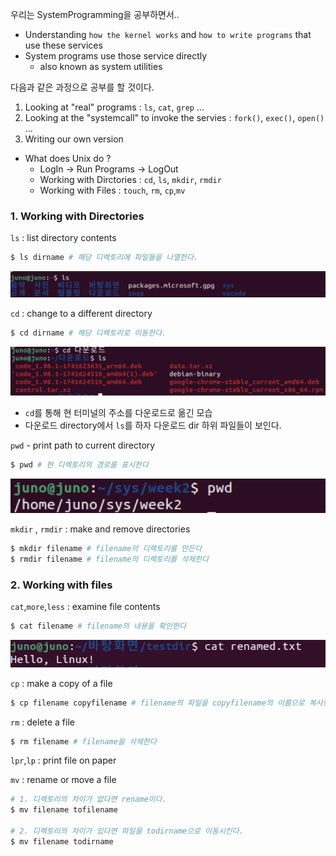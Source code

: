 우리는 SystemProgramming을 공부하면서..
* Understanding `how the kernel works` and `how to write programs` that use these services
* System programs use those service directly
    * also known as system utilities
  
다음과 같은 과정으로 공부를 할 것이다.
1. Looking at "real" programs : `ls`, `cat`, `grep` ...
2. Looking at the "systemcall" to invoke the servies : `fork()`, `exec()`, `open()` ...
3. Writing our own version

* What does Unix do ?
  * LogIn -> Run Programs -> LogOut
  * Working with Dirctories : `cd`, `ls`, `mkdir`, `rmdir`
  * Working with Files : `touch`, `rm`, `cp`,`mv`

### 1. Working with Directories 
`ls` : list directory contents
``` bash
$ ls dirname # 해당 디렉토리에 파일들을 나열한다.
```
![ls](../assets/1_1.png)

`cd` : change to a different directory
``` bash
$ cd dirname # 해당 디렉토리로 이동한다.
```
![cd](../assets/1_2.png)
- `cd`를 통해 현 터미널의 주소를 다운로드로 옮긴 모습
- 다운로드 directory에서 `ls`를 하자 다운로드 dir 하위 파일들이 보인다.

`pwd` - print path to current directory
``` bash
$ pwd # 현 디렉토리의 경로를 표시한다
```
![pwd](../assets/1_3.png)

`mkdir` , `rmdir` : make and remove directories
``` bash
$ mkdir filename # filename의 디렉토리를 만든다
$ rmdir filename # filename의 디렉토리를 삭제한다
```

### 2. Working with files
`cat`,`more`,`less` : examine file contents
``` bash 
$ cat filename # filename의 내용을 확인한다
```
![cat](../assets/1_4.png)

`cp` : make a copy of a file
``` bash 
$ cp filename copyfilename # filename의 파일을 copyfilename의 이름으로 복사한다
```

`rm` : delete a file
``` bash
$ rm filename # filename을 삭제한다
```

`lpr`,`lp` : print file on paper

`mv` : rename or move a file
``` bash
# 1. 디렉토리의 차이가 없다면 rename이다.
$ mv filename tofilename

# 2. 디렉토리의 차이가 있다면 파일을 todirname으로 이동시킨다.
$ mv filename todirname
```